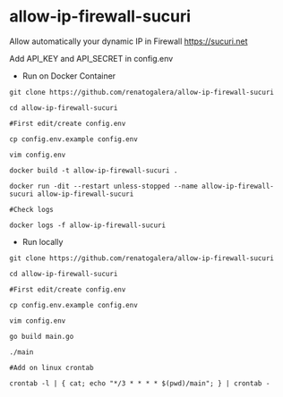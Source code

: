 # allow-ip-firewall-sucuri

Allow automatically your dynamic IP in Firewall https://sucuri.net

Add API_KEY and API_SECRET in config.env

- Run on Docker Container

```
git clone https://github.com/renatogalera/allow-ip-firewall-sucuri

cd allow-ip-firewall-sucuri

#First edit/create config.env 

cp config.env.example config.env

vim config.env

docker build -t allow-ip-firewall-sucuri .

docker run -dit --restart unless-stopped --name allow-ip-firewall-sucuri allow-ip-firewall-sucuri

#Check logs

docker logs -f allow-ip-firewall-sucuri

```

- Run locally

```
git clone https://github.com/renatogalera/allow-ip-firewall-sucuri

cd allow-ip-firewall-sucuri

#First edit/create config.env 

cp config.env.example config.env

vim config.env

go build main.go

./main

#Add on linux crontab

crontab -l | { cat; echo "*/3 * * * * $(pwd)/main"; } | crontab -
```
